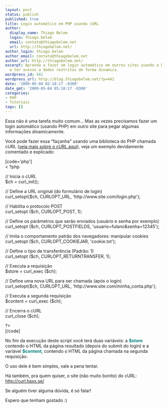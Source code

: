 ```yaml
---
layout: post
status: publish
published: true
title: Login automático em PHP usando cURL
author:
  display_name: Thiago Belem
  login: thiago.belem
  email: contato@thiagobelem.net
  url: http://thiagobelem.net/
author_login: thiago.belem
author_email: contato@thiagobelem.net
author_url: http://thiagobelem.net/
excerpt: Aprenda a fazer um login automático em outros sites usando a biblioteca cURL
  e ter acesso a dados restritos de forma dinamica.
wordpress_id: 441
wordpress_url: http://blog.thiagobelem.net/?p=441
date: '2009-05-04 02:18:17 -0300'
date_gmt: '2009-05-04 05:18:17 -0300'
categories:
- PHP
- Tutoriais
tags: []
---
```

<p>Essa não é uma tarefa muito comum... Mas as vezes precisamos fazer um login automático (usando PHP) em outro site para pegar algumas informações dinamicamente.</p>
<p>Você pode fazer essa "façanha" usando uma biblioteca do PHP chamada cURL (<a title="Documentação Oficial do cURL" href="http://br2.php.net/manual/pt_BR/book.curl.php" target="_blank">veja mais sobre o cURL aqui</a>), veja um exemplo devidamente comentado e explicado:</p>
<p>[code='php']<br />
< ?php</p>
<p>// Inicia o cURL<br />
$ch = curl_init();</p>
<p>// Define a URL original (do formulário de login)<br />
curl_setopt($ch, CURLOPT_URL, 'http://www.site.com/login.php');</p>
<p>// Habilita o protocolo POST<br />
curl_setopt ($ch, CURLOPT_POST, 1);</p>
<p>// Define os parâmetros que serão enviados (usuário e senha por exemplo)<br />
curl_setopt ($ch, CURLOPT_POSTFIELDS, 'usuario=fulano&senha=12345');</p>
<p>// Imita o comportamento patrão dos navegadores: manipular cookies<br />
curl_setopt ($ch, CURLOPT_COOKIEJAR, 'cookie.txt');</p>
<p>// Define o tipo de transferência (Padrão: 1)<br />
curl_setopt ($ch, CURLOPT_RETURNTRANSFER, 1);</p>
<p>// Executa a requisição<br />
$store = curl_exec ($ch);</p>
<p>// Define uma nova URL para ser chamada (após o login)<br />
curl_setopt($ch, CURLOPT_URL, 'http://www.site.com/minha_conta.php');</p>
<p>// Executa a segunda requisição<br />
$content = curl_exec ($ch);</p>
<p>// Encerra o cURL<br />
curl_close ($ch);</p>
<p>?><br />
[/code]</p>
<p>No fim da execução deste script você terá duas variáveis: a <span style="color: #008080;"><strong>$store</strong></span> contendo o HTML da página resultado (depois do submit do login) e a variável <span style="color: #008080;"><strong>$content</strong></span>, contendo o HTML da página chamada na segunda requisição.</p>
<p>O uso dele é bem simples, vale a pena tentar.</p>
<p>Há também, pra quem quiser, o site (não muito bonito) do cURL: <a title="cURL" href="http://curl.haxx.se/" target="_blank">http://curl.haxx.se/</a></p>
<p>Se alguém tiver alguma dúvida, é só falar!</p>
<p>Espero que tenham gostado :)</p>
